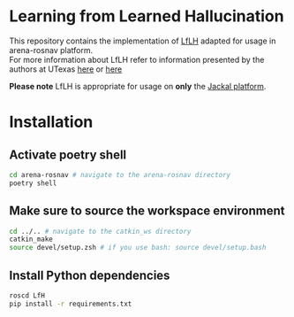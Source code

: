 # Learning from Learned Hallucination

This repository contains the implementation of [LfLH](https://www.cs.utexas.edu/~xiao/papers/lflh.pdf) adapted for usage in arena-rosnav platform.    
For more information about LfLH refer to information presented by the authors at UTexas [here](https://www.cs.utexas.edu/~xiao/Research/LfH/LfH.html#lflh) or [here](https://github.com/Daffan/nav-competition-icra2022/tree/LfH)


**Please note** LfLH is appropriate for usage on **only** the [Jackal platform](https://clearpathrobotics.com/jackal-small-unmanned-ground-vehicle/).

# Installation

## Activate poetry shell
```bash
cd arena-rosnav # navigate to the arena-rosnav directory
poetry shell
```
## Make sure to source the workspace environment
```bash
cd ../.. # navigate to the catkin_ws directory
catkin_make
source devel/setup.zsh # if you use bash: source devel/setup.bash 
```
## Install Python dependencies
```bash
roscd LfH
pip install -r requirements.txt
```

